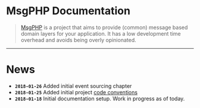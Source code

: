 # MsgPHP Documentation

> [MsgPHP](https://msgphp.github.io/) is a project that aims to provide (common) message based domain layers for your application. It has a low development time overhead and avoids being overly opinionated.

---

# News

- **`2018-01-26`** Added initial event sourcing chapter
- **`2018-01-25`** Added initial project [code conventions](code-conventions.md)
- **`2018-01-18`** Initial documentation setup. Work in progress as of today.
